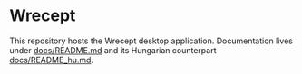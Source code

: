 # Wrecept

This repository hosts the Wrecept desktop application. Documentation lives under [docs/README.md](docs/README.md) and its Hungarian counterpart [docs/README_hu.md](docs/README_hu.md).

